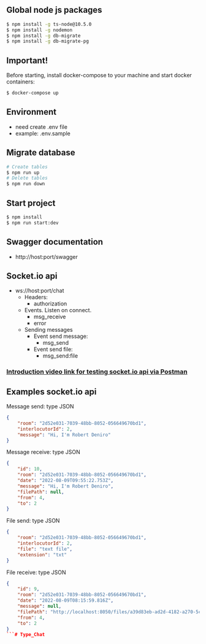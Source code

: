 ## Global node js packages
```bash
$ npm install -g ts-node@10.5.0
$ npm install -g nodemon
$ npm install -g db-migrate
$ npm install -g db-migrate-pg
```

## Important!
Before starting, install docker-compose to your machine and start docker containers:
```bash
$ docker-compose up
```

## Environment
* need create .env file
* example: .env.sample

## Migrate database
```bash
# Create tables
$ npm run up
# Delete tables
$ npm run down
```

## Start project
```bash
$ npm install
$ npm run start:dev
```

## Swagger documentation
* http://host:port/swagger

## Socket.io api
* ws://host:port/chat
  - Headers:
    - authorization
  - Events. Listen on connect.
    - msg_receive
    - error
  - Sending messages
    - Event send message:
      - msg_send
    - Event send file:
      - msg_send:file

### [Introduction video link for testing socket.io api via Postman](https://youtu.be/H-7EZVj9D-k)

## Examples socket.io api
Message send: type JSON
```json
{
    "room": "2d52e031-7039-48bb-8052-056649670bd1",
    "interlocutorId": 2,
    "message": "Hi, I'm Robert Deniro"
}
```
Message receive: type JSON
```json
{
    "id": 10,
    "room": "2d52e031-7039-48bb-8052-056649670bd1",
    "date": "2022-08-09T09:55:22.753Z",
    "message": "Hi, I'm Robert Deniro",
    "filePath": null,
    "from": 4,
    "to": 2
}
```

File send: type JSON
```json
{
    "room": "2d52e031-7039-48bb-8052-056649670bd1",
    "interlocutorId": 2,
    "file": "text file",
    "extension": "txt"
}
```
File receive: type JSON
```json
{
    "id": 9,
    "room": "2d52e031-7039-48bb-8052-056649670bd1",
    "date": "2022-08-09T08:15:59.816Z",
    "message": null,
    "filePath": "http://localhost:8050/files/a39d83eb-ad2d-4182-a270-5c576d29e340.txt",
    "from": 4,
    "to": 2
}
```# Type_Chat
